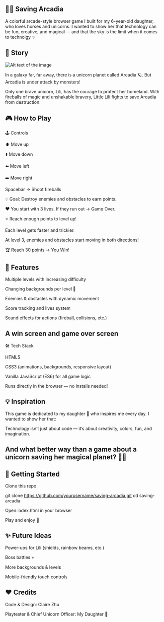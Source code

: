 🌈🦄 Saving Arcadia
-------------------------------------------------------------------------------------------------------------
A colorful arcade-style browser game I built for my 6-year-old daughter, who loves horses and unicorns. I wanted to show her that technology can be fun, creative, and magical — and that the sky is the limit when it comes to technolgy ✨

🌌 Story
-------------------------------------------------------------------------------------------------------------

![Alt text of the image](https://github.com/Clairebear8888/linked_repo_Unicornshooting_game/blob/main/Asset/image/opening.png)

In a galaxy far, far away, there is a unicorn planet called Arcadia 🪐.
But Arcadia is under attack by monsters!

Only one brave unicorn, Lili, has the courage to protect her homeland.
With fireballs of magic and unshakable bravery, Little Lili fights to save Arcadia from destruction.


🎮 How to Play
-------------------------------------------------------------------------------------------------------------

🕹️ Controls

⬆️ Move up

⬇️ Move down

⬅️ Move left

➡️ Move right

Spacebar → Shoot fireballs

💡 Goal: Destroy enemies and obstacles to earn points.

❤️ You start with 3 lives. If they run out → Game Over.

⭐ Reach enough points to level up!

Each level gets faster and trickier.

At level 3, enemies and obstacles start moving in both directions!

🏆 Reach 30 points → You Win!

🚀 Features
-------------------------------------------------------------------------------------------------------------

Multiple levels with increasing difficulty

Changing backgrounds per level 🌌

Enemies & obstacles with dynamic movement

Score tracking and lives system

Sound effects for actions (fireball, collisions, etc.)

A win screen and game over screen
-------------------------------------------------------------------------------------------------------------

🛠️ Tech Stack

HTML5

CSS3 (animations, backgrounds, responsive layout)

Vanilla JavaScript (ES6) for all game logic

Runs directly in the browser — no installs needed!

💡 Inspiration
-------------------------------------------------------------------------------------------------------------

This game is dedicated to my daughter 💖 who inspires me every day.
I wanted to show her that:

Technology isn’t just about code — it’s about creativity, colors, fun, and imagination.

And what better way than a game about a unicorn saving her magical planet? 🦄🌈
-------------------------------------------------------------------------------------------------------------

🏁 Getting Started
-------------------------------------------------------------------------------------------------------------

Clone this repo

git clone https://github.com/yourusername/saving-arcadia.git
cd saving-arcadia


Open index.html in your browser

Play and enjoy 🎉

✨ Future Ideas
-------------------------------------------------------------------------------------------------------------

Power-ups for Lili (shields, rainbow beams, etc.)

Boss battles 💀

More backgrounds & levels

Mobile-friendly touch controls

❤️ Credits
-------------------------------------------------------------------------------------------------------------

Code & Design: Claire Zhu

Playtester & Chief Unicorn Officer: My Daughter 🦄
